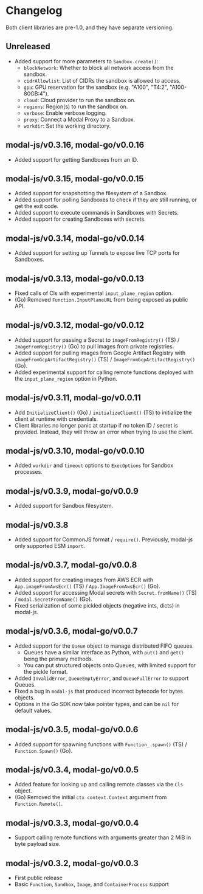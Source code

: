 # Changelog

Both client libraries are pre-1.0, and they have separate versioning.

## Unreleased

- Added support for more parameters to `Sandbox.create()`:
  - `blockNetwork`: Whether to block all network access from the sandbox.
  - `cidrAllowlist`: List of CIDRs the sandbox is allowed to access.
  - `gpu`: GPU reservation for the sandbox (e.g. "A100", "T4:2", "A100-80GB:4").
  - `cloud`: Cloud provider to run the sandbox on.
  - `regions`: Region(s) to run the sandbox on.
  - `verbose`: Enable verbose logging.
  - `proxy`: Connect a Modal Proxy to a Sandbox.
  - `workdir`: Set the working directory.

## modal-js/v0.3.16, modal-go/v0.0.16

- Added support for getting Sandboxes from an ID.

## modal-js/v0.3.15, modal-go/v0.0.15

- Added support for snapshotting the filesystem of a Sandbox.
- Added support for polling Sandboxes to check if they are still running, or get the exit code.
- Added support to execute commands in Sandboxes with Secrets.
- Added support for creating Sandboxes with secrets.

## modal-js/v0.3.14, modal-go/v0.0.14

- Added support for setting up Tunnels to expose live TCP ports for Sandboxes.

## modal-js/v0.3.13, modal-go/v0.0.13

- Fixed calls of Cls with experimental `input_plane_region` option.
- (Go) Removed `Function.InputPlaneURL` from being exposed as public API.

## modal-js/v0.3.12, modal-go/v0.0.12

- Added support for passing a Secret to `imageFromRegistry()` (TS) / `ImageFromRegistry()` (Go) to pull images from private registries.
- Added support for pulling images from Google Artifact Registry with `imageFromGcpArtifactRegistry()` (TS) / `ImageFromGcpArtifactRegistry()` (Go).
- Added experimental support for calling remote functions deployed with the `input_plane_region` option in Python.

## modal-js/v0.3.11, modal-go/v0.0.11

- Add `InitializeClient()` (Go) / `initializeClient()` (TS) to initialize the client at runtime with credentials.
- Client libraries no longer panic at startup if no token ID / secret is provided. Instead, they will throw an error when trying to use the client.

## modal-js/v0.3.10, modal-go/v0.0.10

- Added `workdir` and `timeout` options to `ExecOptions` for Sandbox processes.

## modal-js/v0.3.9, modal-go/v0.0.9

- Added support for Sandbox filesystem.

## modal-js/v0.3.8

- Added support for CommonJS format / `require()`. Previously, modal-js only supported ESM `import`.

## modal-js/v0.3.7, modal-go/v0.0.8

- Added support for creating images from AWS ECR with `App.imageFromAwsEcr()` (TS) / `App.ImageFromAwsEcr()` (Go).
- Added support for accessing Modal secrets with `Secret.fromName()` (TS) / `modal.SecretFromName()` (Go).
- Fixed serialization of some pickled objects (negative ints, dicts) in modal-js.

## modal-js/v0.3.6, modal-go/v0.0.7

- Added support for the `Queue` object to manage distributed FIFO queues.
  - Queues have a similar interface as Python, with `put()` and `get()` being the primary methods.
  - You can put structured objects onto Queues, with limited support for the pickle format.
- Added `InvalidError`, `QueueEmptyError`, and `QueueFullError` to support Queues.
- Fixed a bug in `modal-js` that produced incorrect bytecode for bytes objects.
- Options in the Go SDK now take pointer types, and can be `nil` for default values.

## modal-js/v0.3.5, modal-go/v0.0.6

- Added support for spawning functions with `Function_.spawn()` (TS) / `Function.Spawn()` (Go).

## modal-js/v0.3.4, modal-go/v0.0.5

- Added feature for looking up and calling remote classes via the `Cls` object.
- (Go) Removed the initial `ctx context.Context` argument from `Function.Remote()`.

## modal-js/v0.3.3, modal-go/v0.0.4

- Support calling remote functions with arguments greater than 2 MiB in byte payload size.

## modal-js/v0.3.2, modal-go/v0.0.3

- First public release
- Basic `Function`, `Sandbox`, `Image`, and `ContainerProcess` support
